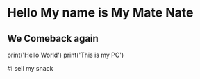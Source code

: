 ﻿# Hello My name is My Mate Nate
## We Comeback again


print('Hello World')
print('This is my PC')

#i sell my snack 
